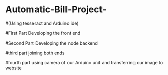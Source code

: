# Automatic-Bill-Project-
#(Using tesseract and Arduino ide)

#First Part Developing the front end

#Second Part Developing the node backend 

#third part joining both ends

#fourth part using camera of our Arduino unit and transferring our image to website

